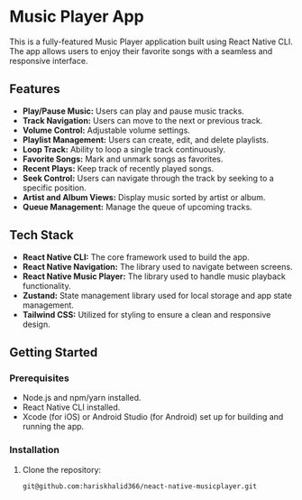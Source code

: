 # Music Player App

This is a fully-featured Music Player application built using React Native CLI. The app allows users to enjoy their favorite songs with a seamless and responsive interface.

## Features

- **Play/Pause Music:** Users can play and pause music tracks.
- **Track Navigation:** Users can move to the next or previous track.
- **Volume Control:** Adjustable volume settings.
- **Playlist Management:** Users can create, edit, and delete playlists.
- **Loop Track:** Ability to loop a single track continuously.
- **Favorite Songs:** Mark and unmark songs as favorites.
- **Recent Plays:** Keep track of recently played songs.
- **Seek Control:** Users can navigate through the track by seeking to a specific position.
- **Artist and Album Views:** Display music sorted by artist or album.
- **Queue Management:** Manage the queue of upcoming tracks.

## Tech Stack

- **React Native CLI:** The core framework used to build the app.
- **React Native Navigation:** The library used to navigate between screens.
- **React Native Music Player:** The library used to handle music playback functionality.
- **Zustand:** State management library used for local storage and app state management.
- **Tailwind CSS:** Utilized for styling to ensure a clean and responsive design.

## Getting Started

### Prerequisites

- Node.js and npm/yarn installed.
- React Native CLI installed.
- Xcode (for iOS) or Android Studio (for Android) set up for building and running the app.

### Installation

1. Clone the repository:
   ```bash
   git@github.com:hariskhalid366/neact-native-musicplayer.git
   ```
